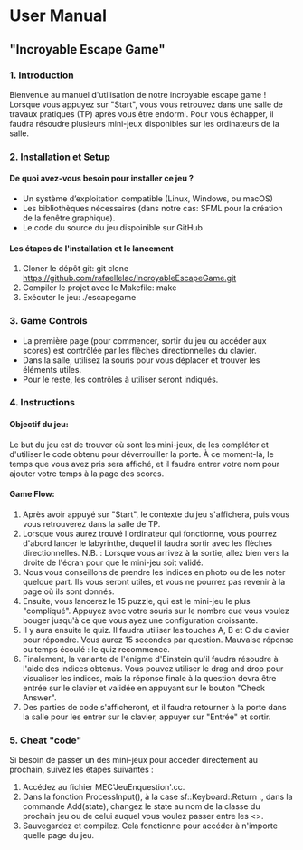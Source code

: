 # User Manual
## "Incroyable Escape Game"

### 1. Introduction
Bienvenue au manuel d'utilisation de notre incroyable escape game ! Lorsque vous appuyez sur "Start", vous vous retrouvez dans une salle de travaux pratiques (TP) après vous être endormi. Pour vous échapper, il faudra résoudre plusieurs mini-jeux disponibles sur les ordinateurs de la salle.
### 2. Installation et Setup
#### De quoi avez-vous besoin pour installer ce jeu ?
- Un système d’exploitation compatible (Linux, Windows, ou macOS)
- Les bibliothèques nécessaires (dans notre cas: SFML pour la création de la fenêtre graphique).
- Le code du source du jeu dispoinible sur GitHub

#### Les étapes de l'installation et le lancement
1. Cloner le dépôt git: 
  git clone https://github.com/rafaellelac/IncroyableEscapeGame.git 
2. Compiler le projet avec le Makefile: make
3. Exécuter le jeu: ./escapegame


### 3. Game Controls
- La première page (pour commencer, sortir du jeu ou accéder aux scores) est contrôlée par les flèches directionnelles du clavier.
- Dans la salle, utilisez la souris pour vous déplacer et trouver les éléments utiles.
- Pour le reste, les contrôles à utiliser seront indiqués.

### 4. Instructions
#### Objectif du jeu:
Le but du jeu est de trouver où sont les mini-jeux, de les compléter et d'utiliser le code obtenu pour déverrouiller la porte. À ce moment-là, le temps que vous avez pris sera affiché, et il faudra entrer votre nom pour ajouter votre temps à la page des scores.

#### Game Flow:
1. Après avoir appuyé sur "Start", le contexte du jeu s'affichera, puis vous vous retrouverez dans la salle de TP.
2. Lorsque vous aurez trouvé l'ordinateur qui fonctionne, vous pourrez d'abord lancer le labyrinthe, duquel il faudra sortir avec les flèches directionnelles. N.B. : Lorsque vous arrivez à la sortie, allez bien vers la droite de l'écran pour que le mini-jeu soit validé.
3. Nous vous conseillons de prendre les indices en photo ou de les noter quelque part. Ils vous seront utiles, et vous ne pourrez pas revenir à la page où ils sont donnés.
4. Ensuite, vous lancerez le 15 puzzle, qui est le mini-jeu le plus "compliqué". Appuyez avec votre souris sur le nombre que vous voulez bouger jusqu'à ce que vous ayez une configuration croissante.
5. Il y aura ensuite le quiz. Il faudra utiliser les touches A, B et C du clavier pour répondre. Vous aurez 15 secondes par question. Mauvaise réponse ou temps écoulé : le quiz recommence.
6. Finalement, la variante de l'énigme d'Einstein qu'il faudra résoudre à l'aide des indices obtenus. Vous pouvez utiliser le drag and drop pour visualiser les indices, mais la réponse finale à la question devra être entrée sur le clavier et validée en appuyant sur le bouton "Check Answer".
7. Des parties de code s'afficheront, et il faudra retourner à la porte dans la salle pour les entrer sur le clavier, appuyer sur "Entrée" et sortir.

### 5. Cheat "code"
Si besoin de passer un des mini-jeux pour accéder directement au prochain, suivez les étapes suivantes :
1. Accédez au fichier MEC'JeuEnquestion'.cc.
2. Dans la fonction ProcessInput(), à la case sf::Keyboard::Return :, dans la commande Add(state), changez le state au nom de la classe du prochain jeu ou de celui auquel vous voulez passer entre les <>.
3. Sauvegardez et compilez.
Cela fonctionne pour accéder à n'importe quelle page du jeu.
